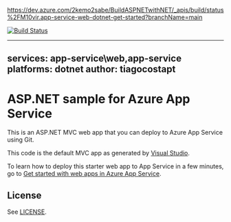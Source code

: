https://dev.azure.com/2kemo2sabe/BuildASPNETwithNET/_apis/build/status%2FM10vir.app-service-web-dotnet-get-started?branchName=main

[![Build Status](https://dev.azure.com/2kemo2sabe/BuildASPNETwithNET/_apis/build/status%2FM10vir.app-service-web-dotnet-get-started?branchName=main)](https://dev.azure.com/2kemo2sabe/BuildASPNETwithNET/_build/latest?definitionId=15&branchName=main)


---
services: app-service\web,app-service
platforms: dotnet
author: tiagocostapt
---

# ASP.NET sample for Azure App Service

This is an ASP.NET MVC web app that you can deploy to Azure App Service using Git. 

This code is the default MVC app as generated by 
[Visual Studio](https://www.visualstudio.com/products/visual-studio-community-vs).

To learn how to deploy this starter web app to App Service in a few minutes, go to 
[Get started with web apps in Azure App Service](https://azure.microsoft.com/en-us/documentation/articles/app-service-web-get-started/). 

## License

See [LICENSE](LICENSE).
